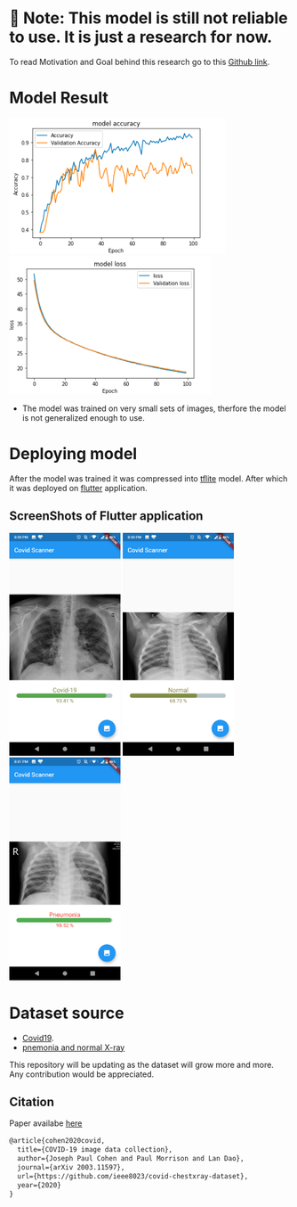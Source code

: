 # 🛑 Note: This model is still not reliable to use. It is just a research for now. 

To read Motivation and Goal behind this research go to this [Github link](https://github.com/ieee8023/covid-chestxray-dataset/blob/master/README.md).


# Model Result
![Model Accuracy](model/images/modelAccuracy_100.png)
![Model Loss](model/images/modelLoss_100.png)


* The model was trained on very small sets of images, therfore the model is not generalized enough to use. 

# Deploying model
After the model was trained it was compressed into [tflite](https://www.tensorflow.org/lite/) model. After which it was 
deployed on [flutter](https://flutter.dev/) application.
## ScreenShots of Flutter application
<img src="https://github.com/Thehunk1206/Covid-19-chest-X-ray/blob/master/Application/Application%20Screenshot/Screenshot_20200413-200009.png" alt="ss"
width="200" height="400"/>
<img src="https://github.com/Thehunk1206/Covid-19-chest-X-ray/blob/master/Application/Application%20Screenshot/Screenshot_20200413-200028.png" alt="ss"
width="200" height="400"/>
<img src="https://github.com/Thehunk1206/Covid-19-chest-X-ray/blob/master/Application/Application%20Screenshot/Screenshot_20200413-200120.png" alt="ss"
width="200" height="400"/>




# Dataset source 
- [Covid19](https://github.com/ieee8023/covid-chestxray-dataset).
- [pnemonia and normal X-ray](https://data.mendeley.com/datasets/rscbjbr9sj/2)




This repository will be updating as the dataset will grow more and more.
Any contribution would be appreciated.

## Citation

Paper availabe [here](https://arxiv.org/abs/2003.11597)


```
@article{cohen2020covid,
  title={COVID-19 image data collection},
  author={Joseph Paul Cohen and Paul Morrison and Lan Dao},
  journal={arXiv 2003.11597},
  url={https://github.com/ieee8023/covid-chestxray-dataset},
  year={2020}
}
```


